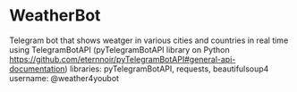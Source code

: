 # WeatherBot
Telegram bot that shows weatger in various cities and countries in real time
using TelegramBotAPI (pyTelegramBotAPI library on Python https://github.com/eternnoir/pyTelegramBotAPI#general-api-documentation)
libraries: pyTelegramBotAPI, requests, beautifulsoup4
username: @weather4youbot

